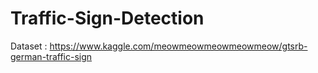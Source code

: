 # Traffic-Sign-Detection
Dataset : https://www.kaggle.com/meowmeowmeowmeowmeow/gtsrb-german-traffic-sign

